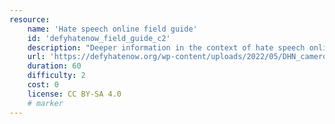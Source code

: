 ```yaml
---
resource:
    name: 'Hate speech online field guide'
    id: 'defyhatenow_field_guide_c2'
    description: "Deeper information in the context of hate speech online."
    url: 'https://defyhatenow.org/wp-content/uploads/2022/05/DHN_cameroon_field_guide_EN_2021-chapter2.pdf'
    duration: 60
    difficulty: 2
    cost: 0 
    license: CC BY-SA 4.0
    # marker
---
```

